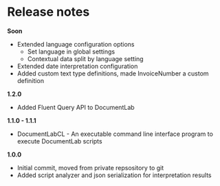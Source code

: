 # Release notes

**Soon**
* Extended language configuration options 
  * Set language in global settings
  * Contextual data split by language setting
* Extended date interpretation configuration 
* Added custom text type definitions, made InvoiceNumber a custom definition 

**1.2.0**

* Added Fluent Query API to DocumentLab

**1.1.0 - 1.1.1**

* DocumentLabCL - An executable command line interface program to execute DocumentLab scripts

**1.0.0**

* Initial commit, moved from private repsository to git
* Added script analyzer and json serialization for interpretation results
